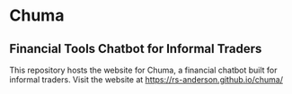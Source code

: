 # Chuma
## Financial Tools Chatbot for Informal Traders
This repository hosts the website for Chuma, a financial chatbot built for informal traders. Visit the website at https://rs-anderson.github.io/chuma/
